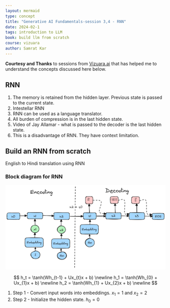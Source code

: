 ```yaml
---
layout: mermaid
type: concept 
title: "Generative AI Fundamentals-session 3,4 - RNN"
date: 2024-02-1
tags: introduction to LLM
book: build llm from scratch
course: vizuara
author: Samrat Kar
---
```


**Courtesy and Thanks** to sessions from [Vizuara.ai](https://vizuara.ai) that has helped me to understand the concepts discussed here below. 

## RNN

1. The memory is retained from the hidden layer. Previous state is passed to the current state.
2. Intestellar RNN 
3. RNN can be used as a language translator.
4. All burden of compression is in the last hidden state.
5. Video of Jay Allamar - what is passed to the decoder is the last hidden state.
6. This is a disadvantage of RNN. They have context limitation.

## Build an RNN from scratch

English to Hindi translation using RNN

### Block diagram for RNN


![alt text](../../../../../images/vizuara/rnn-data-flow.png)

$$
h_t = \tanh(Wh_{t-1} + Ux_{t}x + b) \newline
h_1 = \tanh(Wh_{0} + Ux_{1}x + b) \newline
h_2 = \tanh(Wh_{1} + Ux_{2}x + b) \newline
$$

1. Step 1 - Convert input words into embeddings. $x_1 = 1$ and $x_2 = 2$
2. Step 2 - Initialize the hidden state. $h_0 = 0$